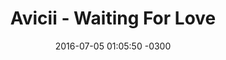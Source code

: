 ---
layout: post
title: "Avicii - Waiting For Love"
date: 2016-07-05 01:05:50 -0300
tags: [Avicii]
video_id: cHHLHGNpCSA
---